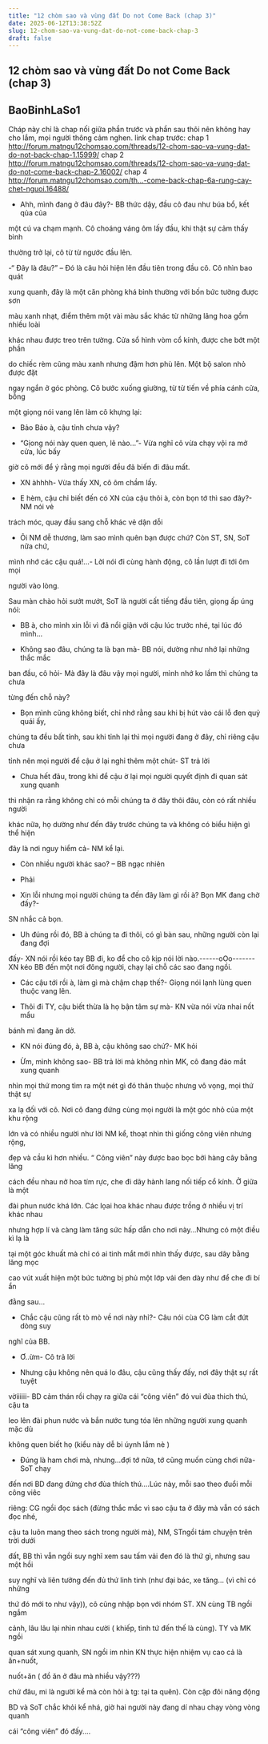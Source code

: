 ```yaml
---
title: "12 chòm sao và vùng đất Do not Come Back (chap 3)"
date: 2025-06-12T13:38:52Z
slug: 12-chom-sao-va-vung-dat-do-not-come-back-chap-3
draft: false
---
```


## 12 chòm sao và vùng đất Do not Come Back (chap 3)

## BaoBinhLaSo1

Cháp này chỉ là chap nối giữa phần trước và phần sau thôi nên không hay cho lắm, mọi người thông cảm nghen.
link chap trước:
chap 1
http://forum.matngu12chomsao.com/threads/12-chom-sao-va-vung-dat-do-not-back-chap-1.15999/
chap 2
http://forum.matngu12chomsao.com/threads/12-chom-sao-va-vung-dat-do-not-come-back-chap-2.16002/
chap 4
http://forum.matngu12chomsao.com/th...-come-back-chap-6a-rung-cay-chet-nguoi.16488/
- Ahh, mình đang ở đâu đây?- BB thức dậy, đầu cô đau như búa bổ, kết qủa của 
 
một cú va chạm mạnh. Cô choáng váng ôm lấy đầu, khi thật sự cảm thấy bình 
 
thường trở lại, cô từ từ ngước đầu lên.
 
-“ Đây là đâu?” – Đó là câu hỏi hiện lên đầu tiên trong đầu cô. Cô nhìn bao quát 
 
xung quanh, đây là một căn phòng khá bình thường với bốn bức tường được sơn 
 
màu xanh nhạt, điểm thêm một vài màu sắc khác từ những lãng hoa gồm nhiều loài 
 
khác nhau được treo trên tường. Cửa sổ hình vòm cổ kính, được che bớt một phần 
 
do chiếc rèm cũng màu xanh nhưng đậm hơn phù lên. Một bộ salon nhỏ được đặt 
 
ngay ngắn ở góc phòng. Cô bước xuống giường, từ từ tiến về phía cánh cửa, bỗng 
 
một giọng nói vang lên làm cô khựng lại:
 
- Bảo Bảo à, cậu tỉnh chưa vậy?
 
- “Gịong nói này quen quen, lẽ nào…”- Vừa nghĩ cô vừa chạy vội ra mở cửa, lúc bấy 
 
giờ cô mới để ý rằng mọi người đều đã biến đi đâu mất.
 
- XN àhhhh- Vừa thấy XN, cô ôm chầm lấy.
 
- E hèm, cậu chỉ biết đến có XN của cậu thôi à, còn bọn tớ thì sao đây?- NM nói vẻ 
 
trách móc, quay đầu sang chỗ khác vẻ dận dỗi
 
- Ôi NM dễ thương, làm sao mình quên bạn được chứ? Còn ST, SN, SoT nữa chứ, 
 
mình nhớ các cậu quá!...- Lời nói đi cùng hành động, cô lần lượt đi tới ôm mọi 
 
người vào lòng. 
 
Sau màn chào hỏi sướt mướt, SoT là người cất tiếng đầu tiên, giọng ấp úng nói:
 
- BB à, cho mình xin lỗi vì đã nổi giận với cậu lúc trước nhé, tại lúc đó mình…
 
- Không sao đâu, chúng ta là bạn mà- BB nói, dường như nhớ lại những thắc mắc 
 
ban đầu, cô hỏi- Mà đây là đâu vậy mọi người, mình nhớ ko lầm thì chúng ta chưa 
 
từng đến chỗ này?
 
- Bọn mình cũng không biết, chỉ nhớ rằng sau khi bị hút vào cái lỗ đen quỷ quái ấy, 
 
chúng ta đều bất tỉnh, sau khi tỉnh lại thì mọi người đang ở đây, chỉ riêng cậu chưa 
 
tỉnh nên mọi người để cậu ở lại nghỉ thêm một chút- ST trả lời
 
- Chưa hết đâu, trong khi để cậu ờ lại mọi người quyết định đi quan sát xung quanh 
 
thì nhận ra rằng không chỉ có mỗi chúng ta ở đây thôi đâu, còn có rất nhiều người 
 
khác nữa, họ dường như đến đây trước chúng ta và không có biểu hiện gì thể hiện 
 
đây là nơi nguy hiểm cả- NM kể lại.
 
- Còn nhiều người khác sao? – BB ngạc nhiên
 
- Phải
 
- Xin lỗi nhưng mọi người chúng ta đến đây làm gì rồi à? Bọn MK đang chờ đấy?- 
 
SN nhắc cả bọn.
 
- Uh đúng rồi đó, BB à chúng ta đi thôi, có gì bàn sau, những người còn lại đang đợi 
 
đấy- XN nói rồi kéo tay BB đi, ko để cho cô kịp nói lời nào.
 ​------oOo-------​ 
XN kéo BB đến một nơi đông người, chạy lại chỗ các sao đang ngồi.
 
- Các cậu tới rồi à, làm gì mà chậm chạp thế?- Giọng nói lạnh lùng quen thuộc vang lên.
 
- Thôi đi TY, cậu biết thừa là họ bận tâm sự mà- KN vừa nói vừa nhai nốt mẩu 
 
bánh mì đang ăn dở.
 
- KN nói đúng đó, à, BB à, cậu không sao chứ?- MK hỏi
 
- Ừm, mình không sao- BB trả lời mà không nhìn MK, cô đang đảo mắt xung quanh 
 
nhìn mọi thứ mong tìm ra một nét gì đó thân thuộc nhưng vô vọng, mọi thứ thật sự 
 
xa lạ đối với cô. Nơi cô đang đứng cùng mọi người là một góc nhỏ của một khu rộng 
 
lớn và có nhiều người như lời NM kể, thoạt nhìn thì giống công viên nhưng rộng, 
 
đẹp và cầu kì hơn nhiều. “ Công viên” này được bao bọc bởi hàng cây bằng lăng 
 
cách đều nhau nở hoa tím rực, che đi dãy hành lang nối tiếp cổ kính. Ở giữa là một 
 
đài phun nước khá lớn. Các lọai hoa khác nhau được trồng ở nhiều vị trí khác nhau 
 
nhưng hợp lí và càng làm tăng sức hấp dẫn cho nơi này…Nhưng có một điều kì lạ là 
 
tại một góc khuất mà chỉ có ai tinh mắt mới nhìn thấy được, sau dãy bằng lăng mọc 
 
cao vút xuất hiện một bức tường bị phủ một lớp vải đen dày như để che đi bí ẩn 
 
đằng sau…
 
- Chắc cậu cũng rất tò mò về nơi này nhỉ?- Câu nói cùa CG làm cắt đứt dòng suy 
 
nghĩ của BB.
 
- Ơ..ừm- Cô trả lời
 
- Nhưng cậu không nên quá lo đâu, cậu cũng thấy đấy, nơi đây thật sự rất tuyệt 
 
vờiiiiii- BD cảm thán rồi chạy ra giữa cái “công viên” đó vui đùa thich thú, cậu ta 
 
leo lên đài phun nước và bắn nước tung tóa lên những người xung quanh mặc dù 
 
không quen biết họ (kiểu này dễ bi úynh lắm nè )
 
- Đúng là ham chơi mà, nhưng…đợi tớ nữa, tớ cũng muốn cùng chơi nữa- SoT chạy 
 
đến nơi BD đang đứng chơ đùa thích thú....Lúc này, mỗi sao theo đuổi mỗi công viêc 
 
riêng: CG ngồi đọc sách (đừng thắc mắc vì sao cậu ta ở đây mà vẫn có sách đọc nhé, 
 
cậu ta luôn mang theo sách trong người mà), NM, STngồi tám chuỵện trên trời dưới 
 
đất, BB thì vẫn ngồi suy nghĩ xem sau tấm vải đen đó là thứ gì, nhưng sau một hồi 
 
suy nghĩ và liên tưởng đến đủ thứ linh tinh (như đại bác, xe tăng… (vì chỉ có những 
 
thứ đó mới to như vậy)), cô cũng nhập bọn với nhóm ST. XN cùng TB ngồi ngắm 
 
cảnh, lâu lâu lại nhìn nhau cười ( khiếp, tình tứ đến thế là cùng). TY và MK ngồi 
 
quan sát xung quanh, SN ngồi im nhìn KN thực hiện nhiệm vụ cao cả là ăn+nuốt, 
 
nuốt+ăn ( đồ ăn ở đâu mà nhiều vậy???) 
 
chứ đâu, mi là người kể mà còn hỏi à tg: tại ta quên). Còn cặp đôi năng động 
 
BD và SoT chắc khỏi kể nhá, giờ hai người này đang dí nhau chạy vòng vòng quanh 
 
cái “công viên” đó đấy....